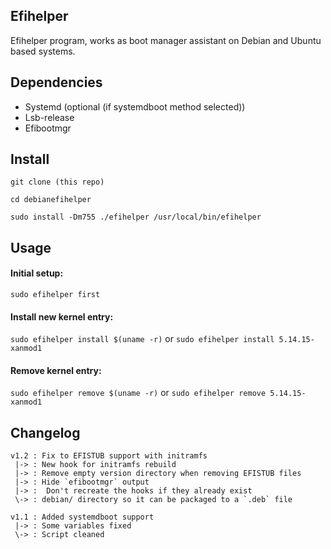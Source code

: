 ## Efihelper
Efihelper program, works as boot manager assistant on Debian and Ubuntu based systems.


## Dependencies
- Systemd (optional (if systemdboot method selected))
- Lsb-release
- Efibootmgr


## Install
```
git clone (this repo)

cd debianefihelper

sudo install -Dm755 ./efihelper /usr/local/bin/efihelper
```

## Usage
#### Initial setup:
```sudo efihelper first```

#### Install new kernel entry:
```sudo efihelper install $(uname -r)```
or
```sudo efihelper install 5.14.15-xanmod1```

#### Remove kernel entry:
```sudo efihelper remove $(uname -r)```
or
```sudo efihelper remove 5.14.15-xanmod1```

## Changelog
```
v1.2 : Fix to EFISTUB support with initramfs
 |-> : New hook for initramfs rebuild
 |-> : Remove empty version directory when removing EFISTUB files
 |-> : Hide `efibootmgr` output
 |-> :  Don't recreate the hooks if they already exist
 \-> : debian/ directory so it can be packaged to a `.deb` file

v1.1 : Added systemdboot support
 |-> : Some variables fixed
 \-> : Script cleaned
```
